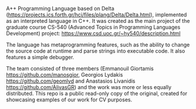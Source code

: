 A++ Programming Language based on Delta (https://projects.ics.forth.gr/hci/files/plang/Delta/Delta.html), implemented as an interpreted language in C++. 
It was created as the main project of the graduate course CS-540 (Advanced Topics in Programming Languages Development) project: https://www.csd.uoc.gr/~hy540/description.html

The language has metaprogramming features, such as the ability to change the source code at runtime and parse strings into executable code. It also features a
simple debugger.

The team consisted of three members (Emmanouil Giortamis https://github.com/manosgior, Georgios Lydakis https://github.com/geomlyd and Anastasios Livanidis https://github.com/AlivasGR) and the work was more or less equally distributed. This repo is a public read-only copy of the original, created for showcasing examples of our work for CV purposes.

